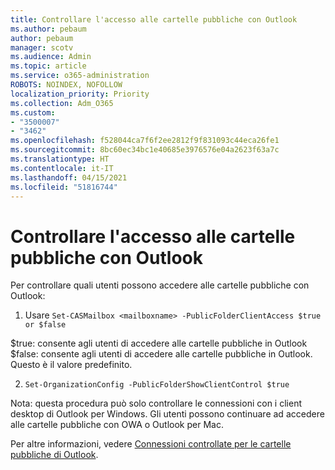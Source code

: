 ```yaml
---
title: Controllare l'accesso alle cartelle pubbliche con Outlook
ms.author: pebaum
author: pebaum
manager: scotv
ms.audience: Admin
ms.topic: article
ms.service: o365-administration
ROBOTS: NOINDEX, NOFOLLOW
localization_priority: Priority
ms.collection: Adm_O365
ms.custom:
- "3500007"
- "3462"
ms.openlocfilehash: f528044ca7f6f2ee2812f9f831093c44eca26fe1
ms.sourcegitcommit: 8bc60ec34bc1e40685e3976576e04a2623f63a7c
ms.translationtype: HT
ms.contentlocale: it-IT
ms.lasthandoff: 04/15/2021
ms.locfileid: "51816744"
---
```

# <a name="control-access-to-public-folders-using-outlook"></a>Controllare l'accesso alle cartelle pubbliche con Outlook

Per controllare quali utenti possono accedere alle cartelle pubbliche con Outlook:

1. Usare `Set-CASMailbox <mailboxname> -PublicFolderClientAccess $true or $false`

$true: consente agli utenti di accedere alle cartelle pubbliche in Outlook  
$false: consente agli utenti di accedere alle cartelle pubbliche in Outlook.  Questo è il valore predefinito.  

2. `Set-OrganizationConfig -PublicFolderShowClientControl $true`

Nota: questa procedura può solo controllare le connessioni con i client desktop di Outlook per Windows. Gli utenti possono continuare ad accedere alle cartelle pubbliche con OWA o Outlook per Mac.

Per altre informazioni, vedere [Connessioni controllate per le cartelle pubbliche di Outlook](https://aka.ms/controlpf).
